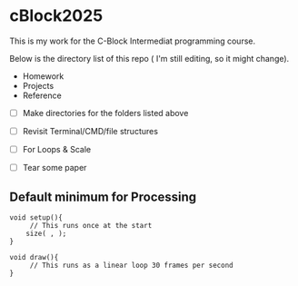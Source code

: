 # cBlock2025

This is my work for the C-Block Intermediat programming course.

Below is the directory list of this repo ( I'm still editing, so it might change).

- Homework
- Projects
- Reference


- [ ] Make directories for the folders listed above
- [ ] Revisit Terminal/CMD/file structures
- [ ] For Loops & Scale
- [ ] Tear some paper



## Default minimum for Processing
```
void setup(){
     // This runs once at the start
    size( , );
}

void draw(){
     // This runs as a linear loop 30 frames per second
}

```




